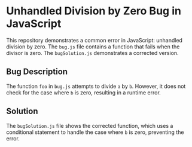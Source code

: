 # Unhandled Division by Zero Bug in JavaScript

This repository demonstrates a common error in JavaScript: unhandled division by zero.  The `bug.js` file contains a function that fails when the divisor is zero. The `bugSolution.js` demonstrates a corrected version.

## Bug Description

The function `foo` in `bug.js` attempts to divide `a` by `b`.  However, it does not check for the case where `b` is zero, resulting in a runtime error. 

## Solution

The `bugSolution.js` file shows the corrected function, which uses a conditional statement to handle the case where `b` is zero, preventing the error.